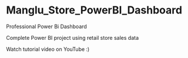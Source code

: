 # Manglu_Store_PowerBI_Dashboard
Professional Power Bi Dashboard

Complete Power BI project using retail store sales data 

Watch tutorial video on YouTube :)
